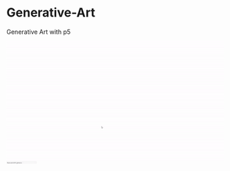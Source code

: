 # Generative-Art
Generative Art with p5

![alt-text](https://github.com/zatch3301/Generative-Art/blob/main/aura.gif)
